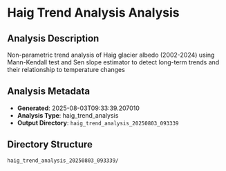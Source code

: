 # Haig Trend Analysis Analysis

## Analysis Description

Non-parametric trend analysis of Haig glacier albedo (2002-2024) using Mann-Kendall test and Sen slope estimator to detect long-term trends and their relationship to temperature changes

## Analysis Metadata

- **Generated**: 2025-08-03T09:33:39.207010
- **Analysis Type**: haig_trend_analysis
- **Output Directory**: `haig_trend_analysis_20250803_093339`

## Directory Structure

```
haig_trend_analysis_20250803_093339/
